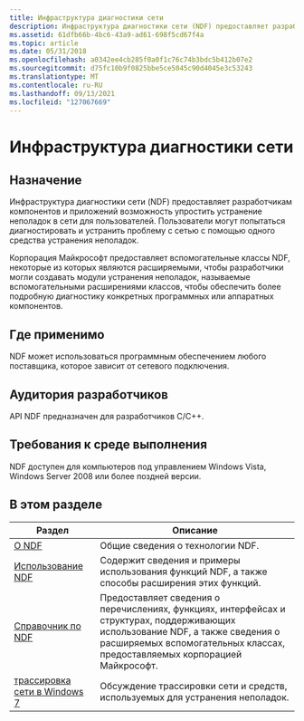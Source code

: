 ```yaml
---
title: Инфраструктура диагностики сети
description: Инфраструктура диагностики сети (NDF) предоставляет разработчикам компонентов и приложений возможность упростить устранение неполадок в сети для пользователей.
ms.assetid: 61dfb66b-4bc6-43a9-ad61-698f5cd67f4a
ms.topic: article
ms.date: 05/31/2018
ms.openlocfilehash: a0342ee4cb285f0a0f1c76c74b3bdc5b412b07e2
ms.sourcegitcommit: d75fc10b9f0825bbe5ce5045c90d4045e3c53243
ms.translationtype: MT
ms.contentlocale: ru-RU
ms.lasthandoff: 09/13/2021
ms.locfileid: "127067669"
---
```

# <a name="network-diagnostics-framework"></a>Инфраструктура диагностики сети

## <a name="purpose"></a>Назначение

Инфраструктура диагностики сети (NDF) предоставляет разработчикам компонентов и приложений возможность упростить устранение неполадок в сети для пользователей. Пользователи могут попытаться диагностировать и устранить проблему с сетью с помощью одного средства устранения неполадок.

Корпорация Майкрософт предоставляет вспомогательные классы NDF, некоторые из которых являются расширяемыми, чтобы разработчики могли создавать модули устранения неполадок, называемые вспомогательными расширениями классов, чтобы обеспечить более подробную диагностику конкретных программных или аппаратных компонентов.

## <a name="where-applicable"></a>Где применимо

NDF может использоваться программным обеспечением любого поставщика, которое зависит от сетевого подключения.

## <a name="developer-audience"></a>Аудитория разработчиков

API NDF предназначен для разработчиков C/C++.

## <a name="run-time-requirements"></a>Требования к среде выполнения

NDF доступен для компьютеров под управлением Windows Vista, Windows Server 2008 или более поздней версии.

## <a name="in-this-section"></a>В этом разделе



| Раздел                                                                       | Описание                                                                                                                                                                                              |
|-----------------------------------------------------------------------------|----------------------------------------------------------------------------------------------------------------------------------------------------------------------------------------------------------|
| [О NDF](about-ndf.md)<br/>                                       | Общие сведения о технологии NDF.<br/>                                                                                                                                             |
| [Использование NDF](using-ndf.md)<br/>                                       | Содержит сведения и примеры использования функций NDF, а также способы расширения этих функций.<br/>                                                                                    |
| [Справочник по NDF](ndf-reference.md)<br/>                               | Предоставляет сведения о перечислениях, функциях, интерфейсах и структурах, поддерживающих использование NDF, а также сведения о расширяемых вспомогательных классах, предоставляемых корпорацией Майкрософт.<br/> |
| [трассировка сети в Windows 7](network-tracing-in-windows-7.md)<br/> | Обсуждение трассировки сети и средств, используемых для устранения неполадок.<br/>                                                                                                                               |



 

 

 






